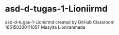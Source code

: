 # asd-d-tugas-1-Lioniirmd
asd-d-tugas-1-Lioniirmd created by GitHub Classroom
165150300111057_Masyita Lionirahmada
